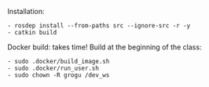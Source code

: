 Installation:
```
- rosdep install --from-paths src --ignore-src -r -y
- catkin build
```
Docker build: takes time! Build at the beginning of the class:

```
- sudo .docker/build_image.sh 
- sudo .docker/run_user.sh
- sudo chown -R grogu /dev_ws
